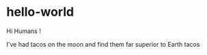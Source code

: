 # hello-world
 
 Hi Humans !
 
 I've had tacos on the moon and find them far superior to Earth tacos
